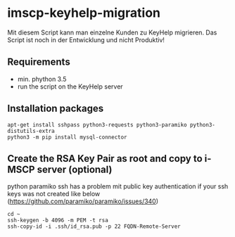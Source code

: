 # imscp-keyhelp-migration
Mit diesem Script kann man einzelne Kunden zu KeyHelp migrieren.
Das Script ist noch in der Entwicklung und nicht Produktiv!

## Requirements
* min. phython 3.5
* run the script on the KeyHelp server

## Installation packages
```
apt-get install sshpass python3-requests python3-paramiko python3-distutils-extra
python3 -m pip install mysql-connector
```

## Create the RSA Key Pair as root and copy to i-MSCP server (optional)
python paramiko ssh has a problem mit public key authentication if your ssh keys was not created like below (https://github.com/paramiko/paramiko/issues/340)
```
cd ~
ssh-keygen -b 4096 -m PEM -t rsa
ssh-copy-id -i .ssh/id_rsa.pub -p 22 FQDN-Remote-Server
```
